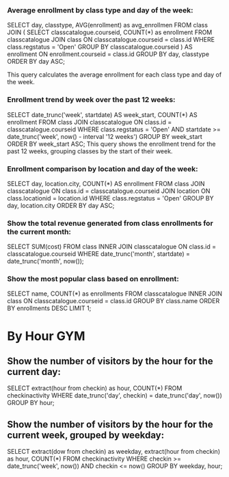 


### Average enrollment by class type and day of the week:
 SELECT    day, classtype, AVG(enrollment) as avg_enrollmen FROM    class
    JOIN (
        SELECT
            classcatalogue.courseid,
            COUNT(*) as enrollment
        FROM
            classcatalogue
            JOIN class ON classcatalogue.courseid = class.id
        WHERE
            class.regstatus = 'Open'
        GROUP BY
            classcatalogue.courseid
    ) AS enrollment ON enrollment.courseid = class.id
GROUP BY
    day,
    classtype
ORDER BY
    day ASC; 

    
    
This query calculates the average enrollment for each class type and day of the week.


### Enrollment trend by week over the past 12 weeks:
SELECT
    date_trunc('week', startdate) AS week_start,
    COUNT(*) AS enrollment
FROM
    class
    JOIN classcatalogue ON class.id = classcatalogue.courseid
WHERE
    class.regstatus = 'Open' AND
    startdate >= date_trunc('week', now() - interval '12 weeks')
GROUP BY
    week_start
ORDER BY
    week_start ASC;
This query shows the enrollment trend for the past 12 weeks, grouping classes by the start of their week.

### Enrollment comparison by location and day of the week:
SELECT
    day,
    location.city,
    COUNT(*) AS enrollment
FROM
    class
    JOIN classcatalogue ON class.id = classcatalogue.courseid
    JOIN location ON class.locationid = location.id
WHERE
    class.regstatus = 'Open'
GROUP BY
    day,
    location.city
ORDER BY
    day ASC;

### Show the total revenue generated from class enrollments for the current month:

SELECT SUM(cost) FROM class
INNER JOIN classcatalogue ON class.id = classcatalogue.courseid
WHERE date_trunc('month', startdate) = date_trunc('month', now());


### Show the most popular class based on enrollment:

SELECT name, COUNT(*) as enrollments FROM classcatalogue
INNER JOIN class ON classcatalogue.courseid = class.id
GROUP BY class.name
ORDER BY enrollments DESC
LIMIT 1;



# By Hour GYM 

## Show the number of visitors by the hour for the current day:

SELECT extract(hour from checkin) as hour, COUNT(*) FROM checkinactivity
WHERE date_trunc('day', checkin) = date_trunc('day', now())
GROUP BY hour;

## Show the number of visitors by the hour for the current week, grouped by weekday:

SELECT extract(dow from checkin) as weekday, extract(hour from checkin) as hour, COUNT(*) FROM checkinactivity
WHERE checkin >= date_trunc('week', now()) AND checkin <= now()
GROUP BY weekday, hour;




